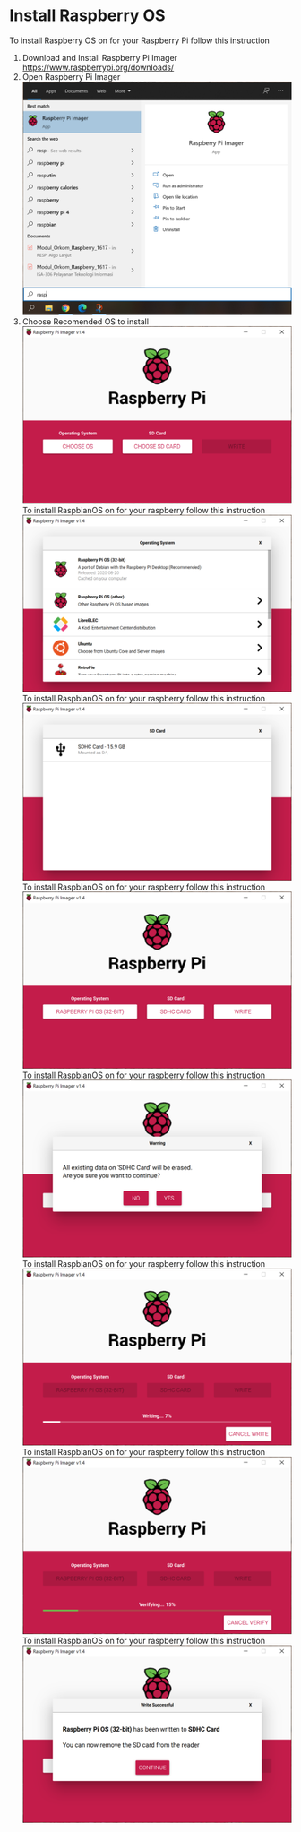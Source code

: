# Install Raspberry OS
To install Raspberry OS on for your Raspberry Pi follow this instruction<br/>
1. Download and Install Raspberry Pi Imager https://www.raspberrypi.org/downloads/<br/>
2. Open Raspberry Pi Imager
![alt tag](https://github.com/NowDB/Raspberry-Pi-Tutorial/raw/main/install_1/1.PNG)<br/>
3. Choose Recomended OS to install<br/>
![alt tag](https://github.com/NowDB/Raspberry-Pi-Tutorial/raw/main/install_1/2.PNG)
To install RaspbianOS on for your raspberry follow this instruction
![alt tag](https://github.com/NowDB/Raspberry-Pi-Tutorial/raw/main/install_1/3.PNG)
To install RaspbianOS on for your raspberry follow this instruction
![alt tag](https://github.com/NowDB/Raspberry-Pi-Tutorial/raw/main/install_1/4.PNG)
To install RaspbianOS on for your raspberry follow this instruction
![alt tag](https://github.com/NowDB/Raspberry-Pi-Tutorial/raw/main/install_1/5.PNG)
To install RaspbianOS on for your raspberry follow this instruction
![alt tag](https://github.com/NowDB/Raspberry-Pi-Tutorial/raw/main/install_1/6.PNG)
To install RaspbianOS on for your raspberry follow this instruction
![alt tag](https://github.com/NowDB/Raspberry-Pi-Tutorial/raw/main/install_1/7.PNG)
To install RaspbianOS on for your raspberry follow this instruction
![alt tag](https://github.com/NowDB/Raspberry-Pi-Tutorial/raw/main/install_1/8.PNG)
To install RaspbianOS on for your raspberry follow this instruction
![alt tag](https://github.com/NowDB/Raspberry-Pi-Tutorial/raw/main/install_1/9.PNG)
